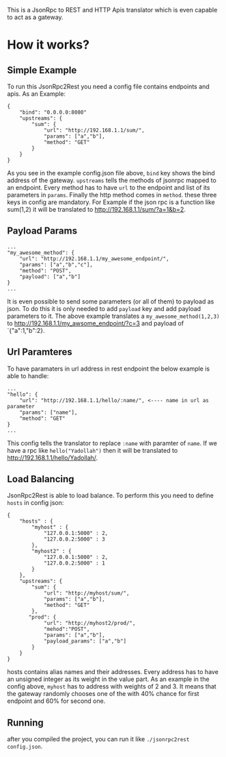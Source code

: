 This is a JsonRpc to REST and HTTP Apis translator which is even capable to act as a gateway.

# How it works?

## Simple Example
To run this JsonRpc2Rest you need a config file contains endpoints and apis. As an Example:
```
{
    "bind": "0.0.0.0:8080"
    "upstreams": {
        "sum": {
            "url": "http://192.168.1.1/sum/",
            "params": ["a","b"],
            "method": "GET"
        }
    }
}
```
As you see in the example config.json file above, `bind` key shows the bind address of the gateway. `upstreams` tells the methods of jsonrpc mapped to an endpoint. Every method has to have `url` to the endpoint and list of its parameters in `params`. Finally the http method comes in `method`. these three keys in config are mandatory.
For Example if the json rpc is a function like sum(1,2) it will be translated to http://192.168.1.1/sum/?a=1&b=2.

## Payload Params
```
...
"my_awesome_method": {
    "url": "http://192.168.1.1/my_awesome_endpoint/",
    "params": ["a","b","c"],
    "method": "POST",
    "payload": ["a","b"]
}
...
```

It is even possible to send some parameters (or all of them) to payload as json. To do this it is only needed to add `payload` key and add payload parameters to it. The above example translates a `my_awesome_method(1,2,3)` to http://192.168.1.1/my_awsome_endpoint/?c=3 and payload of `{"a":1,"b":2}.

## Url Paramteres

To have paramaters in url address in rest endpoint the below example is able to handle:
```
...
"hello": {
    "url": "http://192.168.1.1/hello/:name/", <---- name in url as parameter
    "params": ["name"],
    "method": "GET"
}
...
```
This config tells the translator to replace `:name` with paramter of `name`. If we have a rpc like `hello("Yadollah")` then it will be translated to http://192.168.1.1/hello/Yadollah/.

## Load Balancing

JsonRpc2Rest is able to load balance. To perform this you need to define `hosts` in config json:
```
{
    "hosts" : {
        "myhost" : {
            "127.0.0.1:5000" : 2,
            "127.0.0.2:5000" : 3
        },
        "myhost2" : {
            "127.0.0.1:5000" : 2,
            "127.0.0.2:5000" : 1
        }
    },
    "upstreams": {
        "sum": {
            "url": "http://myhost/sum/",
            "params": ["a","b"],
            "method": "GET"
        },
       "prod": {
            "url": "http://myhost2/prod/",
            "mehod":"POST",
            "params": ["a","b"],
            "payload_params": ["a","b"]
        }
    }
}
```
hosts contains alias names and their addresses. Every address has to have an unsigned integer as its weight in the value part. As an example in the config above, `myhost` has to address with weights of 2 and 3. It means that the gateway randomly chooses one of the with 40% chance for first endpoint and 60% for second one.

## Running
after you compiled the project, you can run it like `./jsonrpc2rest config.json`.